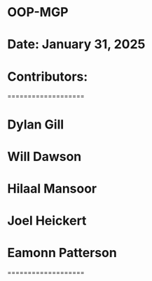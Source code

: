 # OOP-MGP
# Date: January 31, 2025
# Contributors:
===================
# Dylan Gill
# Will Dawson
# Hilaal Mansoor
# Joel Heickert
# Eamonn Patterson
===================
##
